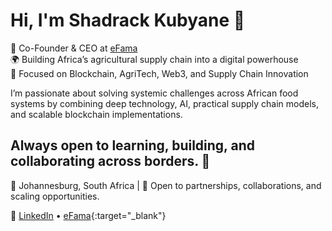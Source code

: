 # Hi, I'm Shadrack Kubyane 👋

🚀 Co-Founder & CEO at [eFama](https://efama.africa)  
🌍 Building Africa’s agricultural supply chain into a digital powerhouse  
🔗 Focused on Blockchain, AgriTech, Web3, and Supply Chain Innovation  

I’m passionate about solving systemic challenges across African food systems by combining deep technology, AI, practical supply chain models, and scalable blockchain implementations.

Always open to learning, building, and collaborating across borders. 🚀
---
📍 Johannesburg, South Africa | 🤝 Open to partnerships, collaborations, and scaling opportunities.

🔹 [LinkedIn](https://www.linkedin.com/in/shadrackkubyane/) • [eFama](https://efama.africa){:target="_blank"}
